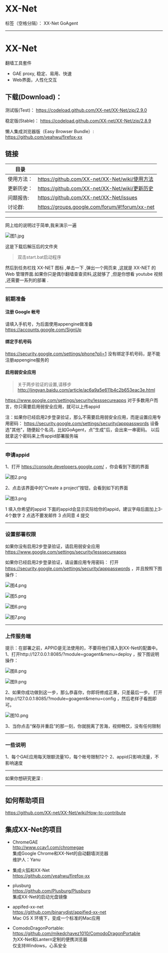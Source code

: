 # XX-Net

标签（空格分隔）： XX-Net GoAgent

---
XX-Net  
=================
翻墙工具套件
* GAE proxy, 稳定、易用、快速   
* Web界面，人性化交互  


## 下载(Download)：
测试版(Test)：
https://codeload.github.com/XX-net/XX-Net/zip/2.9.0

稳定版(Stable)：
https://codeload.github.com/XX-net/XX-Net/zip/2.8.9

懒人集成浏览器版（Easy Browser Bundle）:
https://github.com/yeahwu/firefox-xx



## 链接

| 目录 |        |
| --------  | :----  |
|使用方法：|https://github.com/XX-net/XX-Net/wiki/使用方法 |
|更新历史：|https://github.com/XX-net/XX-Net/wiki/更新历史 |
|问题报告: |https://github.com/XX-net/XX-Net/issues |
|讨论群:  |https://groups.google.com/forum/#!forum/xx-net |


---

网上给的说明过于简单,我来演示一遍

![图1.jpg](https://ooo.0o0.ooo/2016/02/23/56cc4bff87909.jpg)

这是下载后解压后的文件夹

> 双击start.bat启动程序 

然后到任务栏找 XX-NET 图标 ,单击一下 ,弹出一个网页来 ,这就是 XX-NET 的 Web 管理界面.如果你只是偶尔翻墙查查资料,这就够了 ,但是你想看 youtube 视频 ,还需要一系列的部署 .

---

### 前期准备
#### 注册 Google 帐号 

请填入手机号，为后面使用appengine做准备
https://accounts.google.com/SignUp

#### 绑定手机号码

https://security.google.com/settings/phone?pli=1
没有绑定手机号码，是不能注册appengine服务的

#### 启用弱安全应用


> 关于两步验证的设置,请移步
http://jingyan.baidu.com/article/ac6a9a5e611b4c2b653eac3e.html

https://www.google.com/settings/security/lesssecureapps
对于多数用户而言，你只需要启用弱安全应用，就可以上传appid

注：如果你已经启用2步登录验证，那么不需要启用弱安全应用，而是设置应用专用密码： https://security.google.com/settings/security/apppasswords
设备选"其他"，随便起个名词，比如GoAgent，点"生成"后，会出来一串密码。 以后就拿这个密码来上传appid部署服务端

---

### 申请appid

1、打开 https://console.developers.google.com/ ，你会看到下图的界面

![图2.png](https://ooo.0o0.ooo/2016/02/23/56cc4ffbc91ba.png)

2、点击该界面中的“Create a project”按钮，会看到如下的界面

![图3.png](https://ooo.0o0.ooo/2016/02/23/56cc4fe7e43bd.png)

1 填入你希望的appid
下面的appid会显示实际给你的appid，建议字母后面加上3-4个数字
2 点选不要发邮件
3 点同意
4 提交

---

### 设置部署权限

如果你没有启用2步登录验证，请启用弱安全应用
https://www.google.com/settings/security/lesssecureapps

如果你已经启用2步登录验证，请设置应用专用密码：
打开 https://security.google.com/settings/security/apppasswords ，并且按照下图操作：


![图4.png](https://ooo.0o0.ooo/2016/02/23/56cc4fde51116.png)

![图5.png](https://ooo.0o0.ooo/2016/02/23/56cc4ff1bc499.png)

![图6.png](https://ooo.0o0.ooo/2016/02/23/56cc4fdd98b2b.png)

![图7.png](https://ooo.0o0.ooo/2016/02/23/56cc4ff56c622.png)

---

### 上传服务端

提示：在部署之前，APPID是无法使用的，不要将他们填入到XX-Net的配置中。
1、打开http://127.0.0.1:8085/?module=goagent&menu=deploy ，按下图说明操作： 

![图8.png](https://ooo.0o0.ooo/2016/02/23/56cc4fde87aae.png)


![图9.png](https://ooo.0o0.ooo/2016/02/23/56cc50000f78c.png)

2、如果你成功做到这一步，那么恭喜你，你即将修成正果，只差最后一步。 打开http://127.0.0.1:8085/?module=goagent&menu=config ，然后老样子看图即可。 

![图10.png](https://ooo.0o0.ooo/2016/02/23/56cc4fdd53b6f.png)

3、当你点击“保存并重启”的那一刻，你就脱离了苦海，视频畅饮，没有任何限制

---

### 一些说明

1、每个GAE应用每天限额流量1G，每个帐号限制12个
2、appid只影响流量，不影响速度

---

如果你想研究更深 :

---

## 如何帮助项目
https://github.com/XX-net/XX-Net/wiki/How-to-contribute


## 集成XX-Net的项目
* ChromeGAE  
  http://www.ccav1.com/chromegae  
  集成Google Chrome和XX-Net的自动翻墙浏览器  
  维护人：Yanu  

* 集成火狐和XX-Net  
  https://github.com/yeahwu/firefox-xx  

* plusburg  
  https://github.com/Plusburg/Plusburg  
  集成XX-Net的启动光盘镜像  

* appifed-xx-net  
  https://github.com/binarydist/appified-xx-net  
  Mac OS X 环境下，变成一个标准的Mac应用  
  
* ComodoDragonPortable:   
  https://github.com/mikedchavez1010/ComodoDragonPortable  
  为XX-Net和Lantern定制的便携浏览器  
  仅支持Windows，心系安全  




